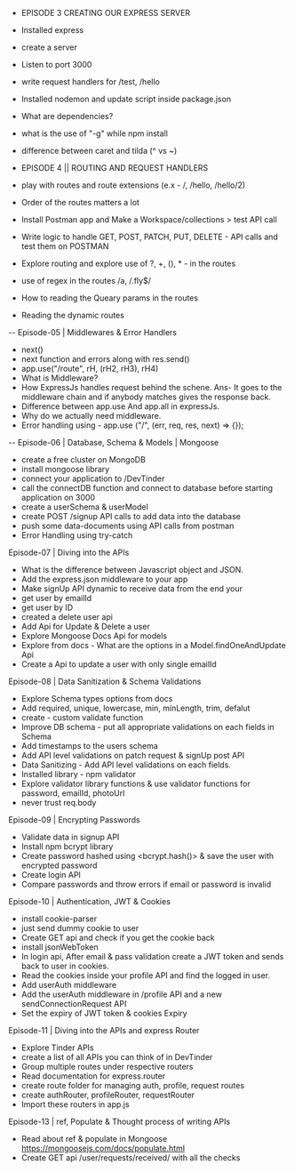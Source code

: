 - EPISODE 3 CREATING OUR EXPRESS SERVER
- Installed express
- create a server
- Listen to port 3000
- write request handlers for /test, /hello
- Installed nodemon and update script inside package.json 
- What are dependencies?
- what is the use of "-g" while npm install
- difference between caret and tilda (^ vs ~)


- EPISODE 4 || ROUTING AND REQUEST HANDLERS
- play with routes and route extensions (e.x - /, /hello, /hello/2)
- Order of the routes matters a lot
- Install Postman app and Make a Workspace/collections > test API call 
- Write logic to handle GET, POST, PATCH, PUT, DELETE - API calls and test them on POSTMAN 
- Explore routing and explore use of ?, +, (), * - in the routes 
- use of regex in the routes /a, /.fly$/
- How to reading the Queary params in the routes 
- Reading the dynamic routes


-- Episode-05 | Middlewares & Error Handlers
- next()
- next function and errors along with res.send()
- app.use("/route", rH, (rH2, rH3), rH4)
- What is Middleware?
- How ExpressJs handles request behind the schene. Ans- It goes to the middleware chain and if anybody matches     gives the response back.
- Difference between app.use And app.all in expressJs.
- Why do we actually need middleware.
- Error handling using -  app.use ("/", (err, req, res, next) => {});


-- Episode-06 | Database, Schema & Models | Mongoose
- create a free cluster on MongoDB
- install mongoose library 
- connect your application to <connection-url>/DevTinder
- call the connectDB function and connect to database before starting application on 3000
- create a userSchema & userModel
- create POST /signup API calls to add data into the database
- push some data-documents using API calls from postman
- Error Handling using try-catch


Episode-07 | Diving into the APIs
- What is the difference between Javascript object and JSON.
- Add the express.json middleware to your app
- Make signUp API dynamic to receive data from the end your
- get user by emailId
- get user by ID
- created a delete user api
- Add Api for Update & Delete a user
- Explore Mongoose Docs Api for models
- Explore from docs - What are the options in a Model.findOneAndUpdate Api
- Create a Api to update a user with only single emailId


Episode-08 | Data Sanitization & Schema Validations
- Explore Schema types options from docs
- Add required, unique, lowercase, min, minLength, trim, defalut
- create - custom validate function
- Improve DB schema - put all appropriate validations on each fields in Schema
- Add timestamps to the users schema 
- Add API level validations on patch request & signUp post API 
- Data Sanitizing - Add API level validations on each fields.
- Installed library - npm validator 
- Explore validator library functions & use validator functions for password, emailId, photoUrl
- never trust req.body 


Episode-09 | Encrypting Passwords
- Validate data in signup API 
- Install npm bcrypt library 
- Create password hashed using <bcrypt.hash()> & save the user with encrypted password
- Create login API
- Compare passwords and throw errors if email or password is invalid


Episode-10 | Authentication, JWT & Cookies
- install cookie-parser
- just send dummy cookie to user 
- Create GET </profile> api and check if you get the cookie back 
- install jsonWebToken 
- In login api, After email & pass validation create a JWT token and sends back to user in cookies.
- Read the cookies inside your profile API and find the logged in user.
- Add userAuth middleware 
- Add the userAuth middleware in /profile API and a new sendConnectionRequest API 
- Set the expiry of JWT token & cookies Expiry

Episode-11 | Diving into the APIs and express Router
 - Explore Tinder APIs
 - create a list of all APIs you can think of in DevTinder
 - Group multiple routes under respective routers
 - Read documentation for express.router
 - create route folder for managing auth, profile, request routes
 - create authRouter, profileRouter, requestRouter 
 - Import these routers in app.js


Episode-13 | ref, Populate & Thought process of writing APIs
 - Read about ref & populate in Mongoose  https://mongoosejs.com/docs/populate.html
 - Create GET api /user/requests/received/ with all the checks
 